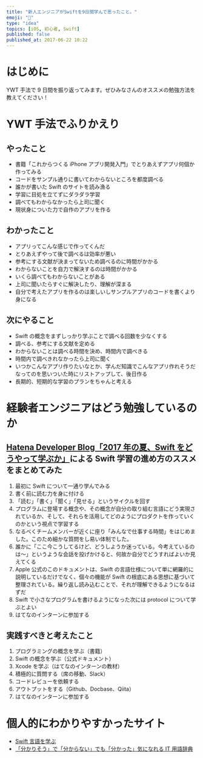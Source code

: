 ```yaml
---
title: "新人エンジニアがSwiftを9日間学んで思ったこと。"
emoji: "💨"
type: "idea"
topics: [iOS, 初心者, Swift]
published: false
published_at: 2017-06-22 10:22
---
```


# はじめに

YWT 手法で 9 日間を振り返ってみます。ぜひみなさんのオススメの勉強方法を教えてください！

# YWT 手法でふりかえり

## やったこと

- 書籍「これからつくる iPhone アプリ開発入門」でとりあえずアプリ何個か作ってみる
- コードをサンプル通りに書いてわからないところを都度調べる
- 誰かが書いた Swift のサイトを読み漁る
- 学習に目処を立てずにダラダラ学習
- 調べてもわからなかったら上司に聞く
- 現状身についた力で自作のアプリを作る

## わかったこと

- アプリってこんな感じで作ってくんだ
- とりあえずやって後で調べるは効率が悪い
- 参考にする文献が決まってないため調べるのに時間がかかる
- わからないことを自力で解決するのは時間がかかる
- いくら調べてもわからないことがある
- 上司に聞いたらすぐに解決したり、理解が深まる
- 自分で考えたアプリを作るのは楽しいしサンプルアプリのコードを書くより身になる

## 次にやること

- Swift の概念をまずしっかり学ぶことで調べる回数を少なくする
- 調べる、参考にする文献を定める
- わからないことは調べる時間を決め、時間内で調べきる
- 時間内で調べきれなかったら上司に聞く
- いつかこんなアプリ作りたいなとか、学んだ知識でこんなアプリ作れそうだなってのを思いついた時にリストアップして、後日作る
- 長期的、短期的な学習のプランをちゃんと考える

# 経験者エンジニアはどう勉強しているのか

## [Hatena Developer Blog「2017 年の夏、Swift をどうやって学ぶか」](http://developer.hatenastaff.com/entry/how-to-learn-swift-2017)による Swift 学習の進め方のススメをまとめてみた

1. 最初に Swift について一通り学んでみる
1. 書く前に読む力を身に付ける
1. 「読む」「書く」「聞く」「見せる」というサイクルを回す
1. プログラムに登場する概念や、その概念が自分の取り組む言語にどう実現されているか、そして、それらを活用してどのようにプロダクトを作っていくのかという視点で学習する
1. なるべくチームメンバーが近くに座り「みんなで仕事する時間」をはじめました。このため細かな質問をし易い体制でした。
1. 誰かに「ここ今こうしてるけど、どうしようか迷っている。今考えているのは〜」というような会話を投げかけると、何故か自分でどうすればよいか見えてくる
1. Apple 公式のこのドキュメントは、Swift の言語仕様について単に網羅的に説明しているだけでなく、個々の機能が Swift の根底にある思想に基づいて整理されている。繰り返し読み込むことで、それが理解できるようになるはずだ
1. Swift で小さなプログラムを書けるようになった次には protocol について学ぶとよい
1. はてなのインターンに参加する

## 実践すべきと考えたこと

1. プログラミングの概念を学ぶ（書籍）
1. Swift の概念を学ぶ（公式ドキュメント）
1. Xcode を学ぶ（はてなのインターンの教材）
1. 積極的に質問する（席の移動、Slack）
1. コードレビューを依頼する
1. アウトプットをする（Github、Docbase、Qiita）
1. はてなのインターンに参加する

# 個人的にわかりやすかったサイト

- [Swift 言語を学ぶ](http://tea-leaves.jp/swift/)
- [「分かりそう」で「分からない」でも「分かった」気になれる IT 用語辞典](http://wa3.i-3-i.info/index.html)
